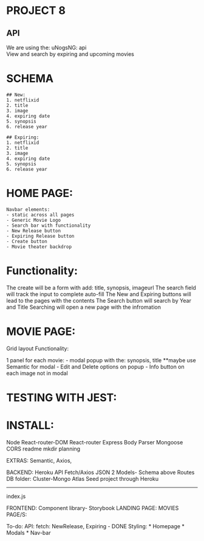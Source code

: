 # PROJECT 8

## API

We are using the: uNogsNG: api  
View and search by expiring and upcoming movies

# SCHEMA

    ## New:
    1. netflixid
    2. title
    3. image
    4. expiring date
    5. synopsis
    6. release year

    ## Expiring:
    1. netflixid
    2. title
    3. image
    4. expiring date
    5. synopsis
    6. release year
	
# HOME PAGE:

    Navbar elements:
    - static across all pages
    - Generic Movie Logo
    - Search bar with functionality
    - New Release button
    - Expiring Release button
    - Create button
    - Movie theater backdrop

# Functionality:

The create will be a form with add: title, synopsis, imageurl
The search field will track the input to complete auto-fill
The New and Expiring buttons will lead to the pages with the contents
The Search button will search by Year and Title
Searching will open a new page with the infromation

# MOVIE PAGE:

Grid layout
Functionality:

1 panel for each movie: - modal popup with the: synopsis, title
\*\*maybe use Semantic for modal - Edit and Delete options on popup - Info button on each image not in modal

# TESTING WITH JEST:




# INSTALL:

Node
React-router-DOM
React-router
Express
Body Parser
Mongoose
CORS
readme
mkdir planning

EXTRAS: Semantic, Axios,

BACKEND:
Heroku
API Fetch/Axios
JSON
2 Models- Schema above
Routes
DB folder:
Cluster-Mongo Atlas
Seed project through Heroku

---

index.js

FRONTEND:
Component library- Storybook
LANDING PAGE:
MOVIES PAGE/S:

To-do:
API: fetch: NewRelease, Expiring - DONE
Styling: 
	* Homepage
	* Modals
	* Nav-bar


